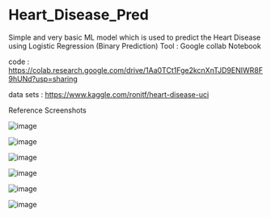 # Heart_Disease_Pred

Simple and very basic ML model which is used to predict the Heart Disease using Logistic Regression (Binary Prediction)
Tool : Google collab Notebook

code : https://colab.research.google.com/drive/1Aa0TCt1Fge2kcnXnTJD9ENIWR8F9hUNd?usp=sharing

data sets : https://www.kaggle.com/ronitf/heart-disease-uci

Reference Screenshots

![image](https://user-images.githubusercontent.com/66254994/153897460-d17ebd28-3510-47b7-bb75-b6b8a58d82b9.png)

![image](https://user-images.githubusercontent.com/66254994/153897560-26602cfc-e27f-4047-aa84-7283632e2989.png)

![image](https://user-images.githubusercontent.com/66254994/153897690-540e3837-0af8-45e9-bff6-1575ae499114.png)

![image](https://user-images.githubusercontent.com/66254994/153897795-22a55c7d-fb25-4d4b-800c-89d4faf219f3.png)

![image](https://user-images.githubusercontent.com/66254994/153897929-59cc3459-6679-47a4-951b-0e283b58dfc8.png)

![image](https://user-images.githubusercontent.com/66254994/153898006-b9ae7c6a-dfe0-4694-8896-18f338c44e21.png)

